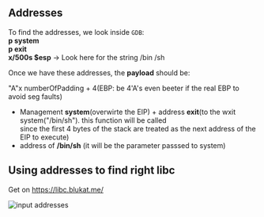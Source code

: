 ## Addresses
To find the addresses, we look inside ```GDB```:     
**p system**     
**p exit**     
**x/500s $esp**  -> Look here for the string /bin /sh

Once we have these addresses, the **payload** should be:

"A"x numberOfPadding + 4(EBP: be 4'A's even beeter if the real EBP to avoid seg faults)     
+ Management **system**(overwirte the EIP) + address **exit**(to the wxit system("/bin/sh"). this function will be called   
since the first 4 bytes of the stack are treated as the next address of the EIP to execute)    
+ address of **/bin/sh** (it will be the parameter passsed to system)       

## Using addresses to find right libc

Get on https://libc.blukat.me/

![input addresses](
https://github.com/fweefwop/CTF-Bits-and-Bots/blob/master/binary%20exploitation/how-to-use-pwntools/Screenshot%20(5).png)


